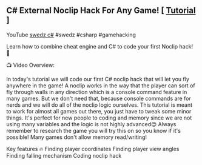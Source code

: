 ## C# External Noclip Hack For Any Game! [ [Tutorial](https://www.youtube.com/watch?v=O9TSh96-kkQ) ]

YouTube [swedz c#](https://www.youtube.com/@SwedishTwat)
#swedz #csharp #gamehacking 

Learn how to combine cheat engine and C# to code your first Noclip hack! 🫡 

📺 Video Overview:

In today's tutorial we will code our first C# noclip hack that will let you fly anywhere in the game! A noclip works in the way that the player can sort of fly through walls in any direction which is a console command feature in many games. But we don't need that, because console commands are for nerds and we will do all of the noclip logic ourselves.  This tutorial is meant to work for almost all games out there, you just have to tweak some minor things. It's perfect for new people to coding and memory since we are not using many variables and the logic is not highly advanced😊 Always remember to research the game you will try this on so you know if it's possible! Many games don't allow memory read/writing! 

Key features 🔥
Finding player coordinates
Finding player view angles
Finding falling mechanism
Coding noclip hack
